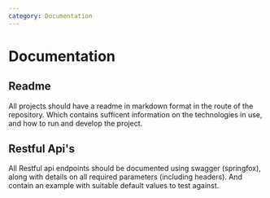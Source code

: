 ```yaml
---
category: Documentation
---
```

# Documentation

## Readme
All projects should have a readme in markdown format in the route of the repository. Which contains sufficent information on the technologies in use, and how to run and develop the project.

## Restful Api's
All Restful api endpoints should be documented using swagger (springfox), along with details
on all required parameters (including headers). And contain an example with suitable default values to test against.
